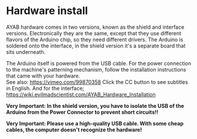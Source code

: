 
# Hardware install

AYAB hardware comes in two versions, known as the shield and interface versions.
Electronically they are the same, except that they use different flavors of the Arduino chip, so they need different drivers.  The Arduino is soldered onto the interface, in the shield version it's a separate board that sits underneath.

The Arduino itself is powered from the USB cable. For the power connection to the machine's patterning mechanism, follow the installation instructions that came with your hardware.  
See also:
<https://vimeo.com/99870358> Click the CC button to see subtitles in English. And for the interface;
<https://wiki.evilmadscientist.com/AYAB_Hardware_Installation>

**Very Important: In the shield version, you have to isolate the USB of the Arduino from the Power Connector to prevent short circuits!!**

**Very Important: Please use a high-quality USB cable. With some cheap cables, the computer doesn't recognize the hardware!**
